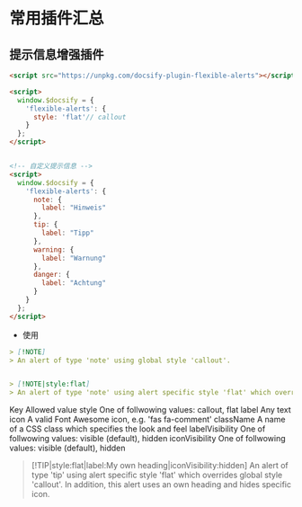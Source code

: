 # 常用插件汇总

## 提示信息增强插件

```html
<script src="https://unpkg.com/docsify-plugin-flexible-alerts"></script>

<script>
  window.$docsify = {
    'flexible-alerts': {
      style: 'flat'// callout
    }
  };
</script>


<!-- 自定义提示信息 -->
<script>
  window.$docsify = {
    'flexible-alerts': {
      note: {
        label: "Hinweis"
      },
      tip: {
        label: "Tipp"
      },
      warning: {
        label: "Warnung"
      },
      danger: {
        label: "Achtung"
      }
    }
  };
</script>
```

- 使用

``` markdown
> [!NOTE]
> An alert of type 'note' using global style 'callout'.


> [!NOTE|style:flat]
> An alert of type 'note' using alert specific style 'flat' which overrides global style 'callout'
```

Key Allowed value
style One of follwowing values: callout, flat
label Any text
icon A valid Font Awesome icon, e.g. 'fas fa-comment'
className A name of a CSS class which specifies the look and feel
labelVisibility One of follwowing values: visible (default), hidden
iconVisibility One of follwowing values: visible (default), hidden

> [!TIP|style:flat|label:My own heading|iconVisibility:hidden]
> An alert of type 'tip' using alert specific style 'flat' which overrides global style 'callout'.
> In addition, this alert uses an own heading and hides specific icon.
